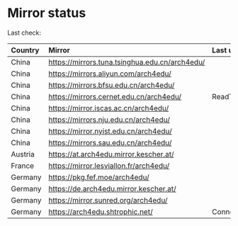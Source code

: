 <script src="./time.js"></script>
# Mirror status
Last check: <script type="text/javascript">localize(1751946819.6600635);</script>

|Country|Mirror|Last update|
|:------|:-----|:----------|
|China|https://mirrors.tuna.tsinghua.edu.cn/arch4edu/|<script type="text/javascript">localize(1751914066);</script>|
|China|https://mirrors.aliyun.com/arch4edu/|<script type="text/javascript">localize(1751914066);</script>|
|China|https://mirrors.bfsu.edu.cn/arch4edu/|<script type="text/javascript">localize(1751871003);</script>|
|China|https://mirrors.cernet.edu.cn/arch4edu/|ReadTimeout|
|China|https://mirror.iscas.ac.cn/arch4edu/|<script type="text/javascript">localize(1751914066);</script>|
|China|https://mirrors.nju.edu.cn/arch4edu/|<script type="text/javascript">localize(1751871003);</script>|
|China|https://mirror.nyist.edu.cn/arch4edu/|<script type="text/javascript">localize(1751871003);</script>|
|China|https://mirrors.sau.edu.cn/arch4edu/|<script type="text/javascript">localize(1751611985);</script>|
|Austria|https://at.arch4edu.mirror.kescher.at/|<script type="text/javascript">localize(1751914066);</script>|
|France|https://mirror.lesviallon.fr/arch4edu/|<script type="text/javascript">localize(1751914066);</script>|
|Germany|https://pkg.fef.moe/arch4edu/|<script type="text/javascript">localize(1751914066);</script>|
|Germany|https://de.arch4edu.mirror.kescher.at/|<script type="text/javascript">localize(1751914066);</script>|
|Germany|https://mirror.sunred.org/arch4edu/|<script type="text/javascript">localize(1751914066);</script>|
|Germany|https://arch4edu.shtrophic.net/|ConnectionError|

<script src="./tablefilter/tablefilter.js"></script>
<script src="./table.js"></script>